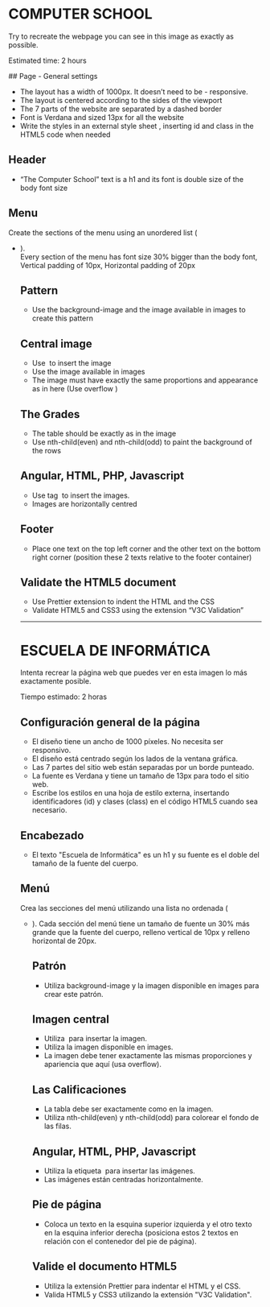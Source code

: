 
# COMPUTER SCHOOL

Try to recreate the webpage you can see in this image as exactly as possible. 

Estimated time:  2 hours

## Page - General settings
- The layout has a width of 1000px. It doesn’t need to be - responsive.
- The layout is centered according to the sides of the viewport
- The 7 parts of the website are separated by a dashed border 
- Font is Verdana and sized 13px for all the website
- Write the styles in an external style sheet ,  inserting  id  and  class  in the HTML5 code when needed

## Header
- “The Computer School” text is a h1 and its font is double size of the body font size

## Menu
Create the sections of the menu using an unordered list (<ul> <li> ).  
Every section of the menu has font size 30% bigger than the body font,  Vertical padding of 10px,   Horizontal padding of 20px

## Pattern
- Use the background-image and the image available in images to create this pattern

## Central image
- Use <img> to insert the image
- Use the image available in images
- The image must have exactly the same proportions and appearance as in here (Use overflow )

## The Grades
- The table should be exactly as in the image
- Use nth-child(even)  and  nth-child(odd) to paint the background of the rows

## Angular, HTML, PHP, Javascript
- Use tag <img> to insert the images. 
- Images are horizontally centred

## Footer
- Place one text on the top left corner and the other text on the bottom right corner (position these 2 texts relative to the footer container)

## Validate the HTML5 document
- Use Prettier extension to indent the HTML and the CSS
- Validate HTML5 and CSS3 using the extension “V3C Validation”









----
# ESCUELA DE INFORMÁTICA

Intenta recrear la página web que puedes ver en esta imagen lo más exactamente posible.

Tiempo estimado: 2 horas

## Configuración general de la página
- El diseño tiene un ancho de 1000 píxeles. No necesita ser responsivo.
- El diseño está centrado según los lados de la ventana gráfica.
- Las 7 partes del sitio web están separadas por un borde punteado.
- La fuente es Verdana y tiene un tamaño de 13px para todo el sitio web.
- Escribe los estilos en una hoja de estilo externa, insertando identificadores (id) y clases (class) en el código HTML5 cuando sea necesario.

## Encabezado
- El texto "Escuela de Informática" es un h1 y su fuente es el doble del tamaño de la fuente del cuerpo.

## Menú
Crea las secciones del menú utilizando una lista no ordenada (<ul> <li>).
Cada sección del menú tiene un tamaño de fuente un 30% más grande que la fuente del cuerpo, relleno vertical de 10px y relleno horizontal de 20px.

## Patrón
- Utiliza background-image y la imagen disponible en images para crear este patrón.

## Imagen central
- Utiliza <img> para insertar la imagen.
- Utiliza la imagen disponible en images.
- La imagen debe tener exactamente las mismas proporciones y apariencia que aquí (usa overflow).

## Las Calificaciones
- La tabla debe ser exactamente como en la imagen.
- Utiliza nth-child(even) y nth-child(odd) para colorear el fondo de las filas.

## Angular, HTML, PHP, Javascript
- Utiliza la etiqueta <img> para insertar las imágenes.
- Las imágenes están centradas horizontalmente.

## Pie de página
- Coloca un texto en la esquina superior izquierda y el otro texto en la esquina inferior derecha (posiciona estos 2 textos en relación con el contenedor del pie de página).

## Valide el documento HTML5
- Utiliza la extensión Prettier para indentar el HTML y el CSS.
- Valida HTML5 y CSS3 utilizando la extensión "V3C Validation".
